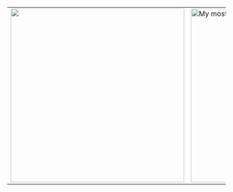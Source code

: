 <table style="border: 1px;">  
  <tr>
    <td><img src="https://github-readme-stats-sigma-five.vercel.app/api?username=PedroDavid2001&show_icons=true&theme=dracula" width="400px"></td>
    <td><img alt="My most used languages by GitHub Readme Stats" 
             src="https://github-readme-stats-sigma-five.vercel.app/api/top-langs/?username=PedroDavid2001&langs_count=10&theme=dracula&layout=compact" width="400px"></td>
  </tr>
</table>
<br />
